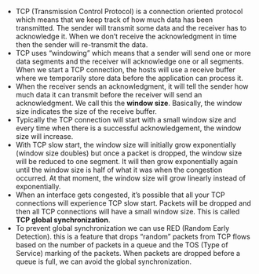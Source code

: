 - TCP (Transmission Control Protocol) is a connection oriented protocol which means that we keep track of how much data has been transmitted. The sender will transmit some data and the receiver has to acknowledge it. When we don’t receive the acknowledgment in time then the sender will re-transmit the data.
- TCP uses “windowing” which means that a sender will send one or more data segments and the receiver will acknowledge one or all segments. When we start a TCP connection, the hosts will use a receive buffer where we temporarily store data before the application can process it.
- When the receiver sends an acknowledgment, it will tell the sender how much data it can transmit before the receiver will send an acknowledgment. We call this the **window size**. Basically, the window size indicates the size of the receive buffer.
- Typically the TCP connection will start with a small window size and every time when there is a successful acknowledgement, the window size will increase.
- With TCP slow start, the window size will initially grow exponentially (window size doubles) but once a packet is dropped, the window size will be reduced to one segment. It will then grow exponentially again until the window size is half of what it was when the congestion occurred. At that moment, the window size will grow linearly instead of exponentially.
- When an interface gets congested, it’s possible that all your TCP connections will experience TCP slow start. Packets will be dropped and then all TCP connections will have a small window size. This is called **TCP global synchronization**.
- To prevent global synchronization we can use RED (Random Early Detection). this is a feature that drops “random” packets from TCP flows based on the number of packets in a queue and the TOS (Type of Service) marking of the packets. When packets are dropped before a queue is full, we can avoid the global synchronization.